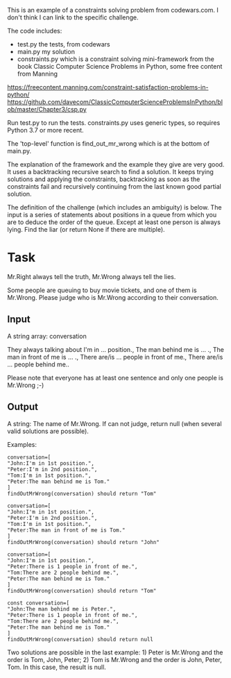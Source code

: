 This is an example of a constraints solving problem from codewars.com. I don't think I can link to the specific challenge.

The code includes:

* test.py the tests, from codewars
* main.py my solution
* constraints.py which is a constraint solving mini-framework from the book Classic Computer Science Problems in Python, some free content from Manning 

https://freecontent.manning.com/constraint-satisfaction-problems-in-python/
https://github.com/davecom/ClassicComputerScienceProblemsInPython/blob/master/Chapter3/csp.py

Run test.py to run the tests. constraints.py uses generic types, so requires Python 3.7 or more recent.

The 'top-level' function is find_out_mr_wrong which is at the bottom of main.py.

The explanation of the framework and the example they give are very good. It uses a backtracking recursive search to find a solution. It keeps trying solutions and applying the constraints, backtracking as soon as the constraints fail and recursively continuing from the last known good partial solution.


The definition of the challenge (which includes an ambiguity) is below. The input is a series of statements about positions in a queue from which you are to deduce the order of the queue. Except at least one person is always lying. Find the liar (or return None if there are multiple).

# Task

Mr.Right always tell the truth, Mr.Wrong always tell the lies.

Some people are queuing to buy movie tickets, and one of them is Mr.Wrong. Please judge who is Mr.Wrong according to their conversation.

## Input 

A string array: conversation

They always talking about I'm in ... position., The man behind me is ... ., The man in front of me is ... ., There are/is ... people in front of me., There are/is ... people behind me..

Please note that everyone has at least one sentence and only one people is Mr.Wrong ;-)

## Output 

A string: The name of Mr.Wrong. If can not judge, return null (when several valid solutions are possible).

Examples:

    conversation=[
    "John:I'm in 1st position.",
    "Peter:I'm in 2nd position.",
    "Tom:I'm in 1st position.",
    "Peter:The man behind me is Tom."
    ]
    findOutMrWrong(conversation) should return "Tom"

    conversation=[
    "John:I'm in 1st position.",
    "Peter:I'm in 2nd position.",
    "Tom:I'm in 1st position.",
    "Peter:The man in front of me is Tom."
    ]
    findOutMrWrong(conversation) should return "John"

    conversation=[
    "John:I'm in 1st position.",
    "Peter:There is 1 people in front of me.",
    "Tom:There are 2 people behind me.",
    "Peter:The man behind me is Tom."
    ]
    findOutMrWrong(conversation) should return "Tom"

    const conversation=[
    "John:The man behind me is Peter.",
    "Peter:There is 1 people in front of me.",
    "Tom:There are 2 people behind me.",
    "Peter:The man behind me is Tom."
    ]
    findOutMrWrong(conversation) should return null

Two solutions are possible in the last example: 1) Peter is Mr.Wrong and the order is Tom, John, Peter; 2) Tom is Mr.Wrong and the order is John, Peter, Tom. In this case, the result is null.

